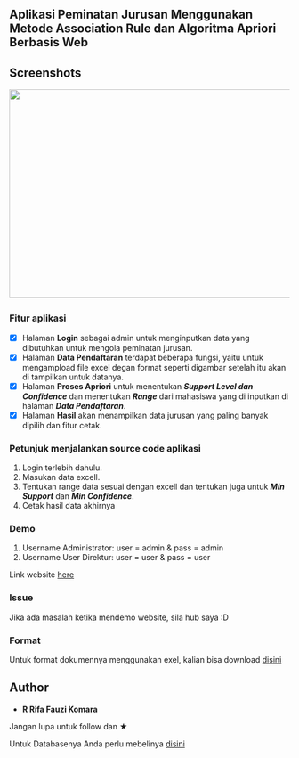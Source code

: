 ## Aplikasi Peminatan Jurusan Menggunakan Metode Association Rule dan Algoritma Apriori Berbasis Web

## Screenshots

<pre>
<img src="Screenshot/1.png" width="666" height="375">         <img src="Screenshot/2.png" width="666" height="375">         <img src="Screenshot/3.png" width="666" height="375">         <img src="Screenshot/4.png" width="666" height="375">         <img src="Screenshot/5.png" width="666" height="375">
</pre>

### Fitur aplikasi

* [x] Halaman **Login** sebagai admin untuk menginputkan data yang dibutuhkan untuk mengola peminatan jurusan.
* [x] Halaman **Data Pendaftaran** terdapat beberapa fungsi, yaitu untuk mengampload file excel degan format seperti digambar setelah itu akan di tampilkan untuk datanya.
* [x] Halaman **Proses Apriori** untuk menentukan ***Support Level dan Confidence*** dan menentukan ***Range*** dari mahasiswa yang di inputkan di halaman ***Data Pendaftaran***.
* [x] Halaman **Hasil** akan menampilkan data jurusan yang paling banyak dipilih dan fitur cetak.

### Petunjuk menjalankan source code aplikasi

1. Login terlebih dahulu.
2. Masukan data excell.
3. Tentukan range data sesuai dengan excell dan tentukan juga untuk ***Min Support*** dan ***Min Confidence***.
4. Cetak hasil data akhirnya

### Demo
1. Username Administrator: user = admin & pass = admin
2. Username User Direktur: user = user & pass = user

Link website <a href="http://apriori.rifafauzi.com">here</a>

### Issue
Jika ada masalah ketika mendemo website, sila hub saya :D

### Format
Untuk format dokumennya menggunakan exel, kalian bisa download <a href="https://github.com/rrifafauzikomara/Apriori-and-AssociationRule-WebBased/tree/master/Format">disini</a>

## Author

* **R Rifa Fauzi Komara**

Jangan lupa untuk follow dan ★

Untuk Databasenya Anda perlu mebelinya <a href="http://wa.me/6281221841320">disini</a>
